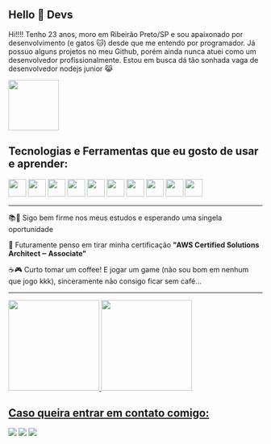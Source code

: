 ## Hello 👋 Devs

<p>Hi!!!! Tenho 23 anos, moro em Ribeirão Preto/SP e sou apaixonado por desenvolvimento (e gatos 🐱) desde que me entendo por programador. Já possuo alguns projetos no meu Github, porém ainda nunca atuei como um desenvolvedor profissionalmente. Estou em busca dá tão sonhada vaga de desenvolvedor nodejs junior 😹</p>

<img src="https://camo.githubusercontent.com/7ff31bf674c5358f243c50ad2d3709af50a98c28e1f478dcc898309b973a4099/68747470733a2f2f73757065722e616272696c2e636f6d2e62722f77702d636f6e74656e742f75706c6f6164732f323031362f30392f73757065725f696d676761746f5f6469676974616e646f5f302e676966" width="100" height="100" />

## Tecnologias e Ferramentas que eu gosto de usar e aprender:

<div>
<img src="https://cdn.jsdelivr.net/gh/devicons/devicon/icons/nodejs/nodejs-original-wordmark.svg" width="35" height="35" />
<img src="https://cdn.jsdelivr.net/gh/devicons/devicon/icons/typescript/typescript-original.svg" width="35" height="35" />
<img src="https://cdn.jsdelivr.net/gh/devicons/devicon/icons/amazonwebservices/amazonwebservices-original-wordmark.svg" width="35" height="35" />
<img src="https://cdn.jsdelivr.net/gh/devicons/devicon/icons/postgresql/postgresql-original-wordmark.svg" width="35" height="35" />
<img src="https://cdn.jsdelivr.net/gh/devicons/devicon/icons/mongodb/mongodb-original-wordmark.svg" width="35" height="35" />
<img src="https://cdn.jsdelivr.net/gh/devicons/devicon/icons/mysql/mysql-original-wordmark.svg" width="35" height="35" />
<img src="https://cdn.jsdelivr.net/gh/devicons/devicon/icons/nestjs/nestjs-plain.svg" width="35" height="35" />
<img src="https://cdn.jsdelivr.net/gh/devicons/devicon/icons/linux/linux-original.svg" width="35" height="35" />
<img src="https://cdn.jsdelivr.net/gh/devicons/devicon/icons/git/git-original-wordmark.svg" width="35" height="35" />
<img src="https://cdn.jsdelivr.net/gh/devicons/devicon/icons/github/github-original-wordmark.svg" width="35" height="35" />
</div>

---

📚📖 Sigo bem firme nos meus estudos e esperando uma singela oportunidade

🚀 Futuramente penso em tirar minha certificação <strong>"AWS Certified Solutions Architect ‒ Associate"</strong>

☕🎮 Curto tomar um coffee! E jogar um game (não sou bom em nenhum que jogo kkk), sinceramente não consigo ficar sem café... 

---

<div>
<a href="https://github.com/seu-usuário-aqui">
<img height="180em" src="https://github-readme-stats.vercel.app/api/top-langs/?username=seu-usuário-aqui&layout=compact&langs_count=7&theme=dracula"/>
<img height="180em" src="https://github-readme-stats.vercel.app/api?username=seu-usuário-aqui&show_icons=true&theme=dracula&include_all_commits=true&count_private=true"/>
</div>


## Caso queira entrar em contato comigo:

<div>
<a href="https://www.instagram.com/isaias.devbackend/" target="_blank"><img src="https://img.shields.io/badge/-Instagram-%23E4405F?style=for-the-badge&logo=instagram&logoColor=white" target="_blank"></a>
<a href = "mailto:contato@isaiasiottiprofissional"><img src="https://img.shields.io/badge/Gmail-D14836?style=for-the-badge&logo=gmail&logoColor=white" target="_blank"></a>
<a href="https://www.linkedin.com/in/isaiasiotti" target="_blank"><img src="https://img.shields.io/badge/-LinkedIn-%230077B5?style=for-the-badge&logo=linkedin&logoColor=white" target="_blank"></a>   
</div>
